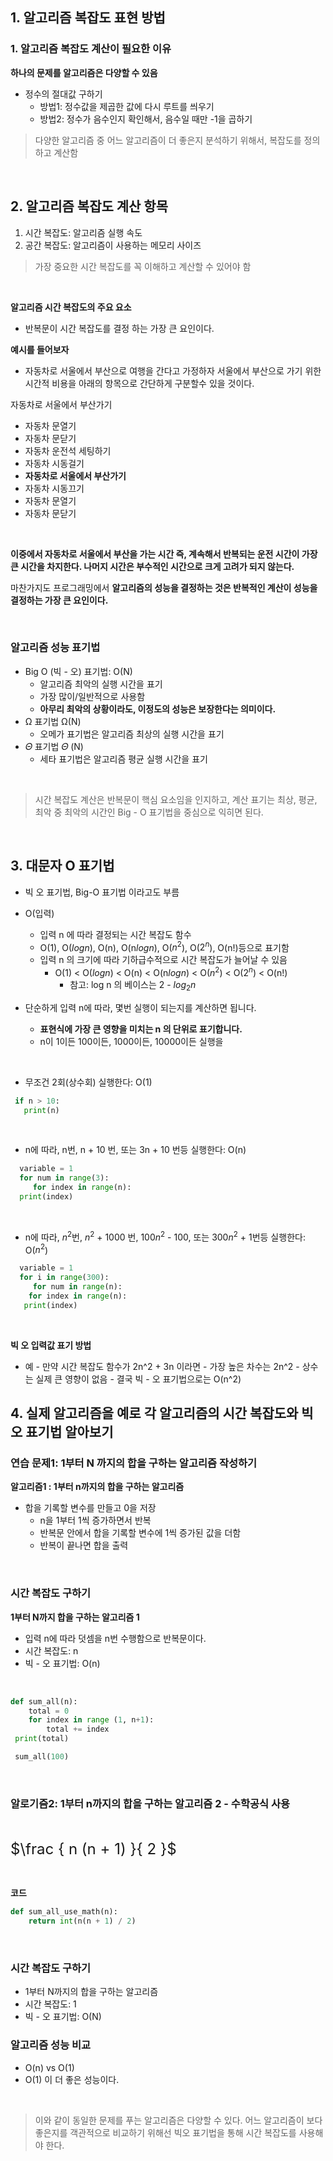 ## 1. **알고리즘 복잡도 표현 방법**

### 1. 알고리즘 복잡도 계산이 필요한 이유

**하나의 문제를 알고리즘은 다양할 수 있음**

- 정수의 절대값 구하기
  - 방법1: 정수값을 제곱한 값에 다시 루트를 씌우기
  - 방법2: 정수가 음수인지 확인해서, 음수일 때만 -1을 곱하기

> 다양한 알고리즘 중 어느 알고리즘이 더 좋은지 분석하기 위해서, 복잡도를 정의하고 계산함

<br>

## **2. 알고리즘 복잡도 계산 항목**

1. 시간 복잡도: 알고리즘 실행 속도
2. 공간 복잡도: 알고리즘이 사용하는 메모리 사이즈

> 가장 중요한 시간 복잡도를 꼭 이해하고 계산할 수 있어야 함

<br>

**알고리즘 시간 복잡도의 주요 요소**

- 반복문이 시간 복잡도를 결정 하는 가장 큰 요인이다.

**예시를 들어보자**

- 자동차로 서울에서 부산으로 여행을 간다고 가정하자 서울에서 부산으로 가기 위한 시간적 비용을 아래의 항목으로 간단하게 구분할수 있을 것이다.

자동차로 서울에서 부산가기

- 자동차 문열기
- 자동차 문닫기
- 자동차 운전석 세팅하기
- 자동차 시동걸기
- **자동차로 서울에서 부산가기**
- 자동차 시동끄기
- 자동차 문열기
- 자동차 문닫기

<br>

**이중에서 자동차로 서울에서 부산을 가는 시간 즉, 계속해서 반복되는 운전 시간이 가장 큰 시간을 차지한다. 나머지 시간은 부수적인 시간으로 크게 고려가 되지 않는다.**

마찬가지도 프로그래밍에서 **알고리즘의 성능을 결정하는 것은 반복적인 계산이 성능을 결정하는 가장 큰 요인이다.**

<br>

### **알고리즘 성능 표기법**

- Big O (빅 - 오) 표기법: O(N)
  - 알고리즘 최악의 실행 시간을 표기
  - 가장 많이/일반적으로 사용함
  - **아무리 최악의 상황이라도, 이정도의 성능은 보장한다는 의미이다.**
- Ω 표기법 Ω(N)
  - 오메가 표기법은 알고리즘 최상의 실행 시간을 표기
- 𝛩 표기법 𝛩 (N)
  - 세타 표기법은 알고리즘 평균 실행 시간을 표기

<br>

> 시간 복잡도 계산은 반복문이 핵심 요소임을 인지하고, 계산 표기는 최상, 평균, 최악 중 최악의 시간인 Big - O 표기법을 중심으로 익히면 된다.

<br>

## **3. 대문자 O 표기법**

- 빅 오 표기법, Big-O 표기법 이라고도 부름
- O(입력)

  - 입력 n 에 따라 결정되는 시간 복잡도 함수
  - O(1), O($log n$), O(n), O(n$log n$), O($n^2$), O($2^n$), O(n!)등으로 표기함
  - 입력 n 의 크기에 따라 기하급수적으로 시간 복잡도가 늘어날 수 있음
    - O(1) < O($log n$) < O(n) < O(n$log n$) < O($n^2$) < O($2^n$) < O(n!)
      - 참고: log n 의 베이스는 2 - $log_2 n$

- 단순하게 입력 n에 따라, 몇번 실행이 되는지를 계산하면 됩니다.
  - **표현식에 가장 큰 영향을 미치는 n 의 단위로 표기합니다.**
  - n이 1이든 100이든, 1000이든, 10000이든 실행을

<br>

- 무조건 2회(상수회) 실행한다: O(1)

```python
 if n > 10:
   print(n)
```

<br>

- n에 따라, n번, n + 10 번, 또는 3n + 10 번등 실행한다: O(n)

```python
  variable = 1
  for num in range(3):
     for index in range(n):
  print(index)
```

<br>

- n에 따라, $n^2$번, $n^2$ + 1000 번, 100$n^2$ - 100, 또는 300$n^2$ + 1번등 실행한다: O($n^2$)

```python
  variable = 1
  for i in range(300):
     for num in range(n):
 	for index in range(n):
   print(index)
```

<br>

**빅 오 입력값 표기 방법**

- 예 - 만약 시간 복잡도 함수가 2n^2 + 3n 이라면 - 가장 높은 차수는 2n^2 - 상수는 실제 큰 영향이 없음 - 결국 빅 - 오 표기법으로는 O(n^2)
  <br>

## **4. 실제 알고리즘을 예로 각 알고리즘의 시간 복잡도와 빅 오 표기법 알아보기**

### 연습 문제1: 1부터 N 까지의 합을 구하는 알고리즘 작성하기

**알고리즘1 : 1부터 n까지의 합을 구하는 알고리즘**

- 합을 기록할 변수를 만들고 0을 저장
  - n을 1부터 1씩 증가하면서 반복
  - 반복문 안에서 합을 기록할 변수에 1씩 증가된 값을 더함
  - 반복이 끝나면 합을 출력

<br>

### **시간 복잡도 구하기**

**1부터 N까지 합을 구하는 알고리즘 1**

- 입력 n에 따라 덧셈을 n번 수행함으로 반복문이다.
- 시간 복잡도: n
- 빅 - 오 표기법: O(n)

<br>

```python
def sum_all(n):
    total = 0
    for index in range (1, n+1):
        total += index
 print(total)

 sum_all(100)
```

<br>

### 알로기즘2: 1부터 n까지의 합을 구하는 알고리즘 2 - 수학공식 사용

<br>

<font size=5em>$\frac { n (n + 1) }{ 2 }$</font>

<br>

**코드**

```python
def sum_all_use_math(n):
    return int(n(n + 1) / 2)
```

<br>

### **시간 복잡도 구하기**

- 1부터 N까지의 합을 구하는 알고리즘
- 시간 복잡도: 1
- 빅 - 오 표기법: O(N)

### **알고리즘 성능 비교**

- O(n) vs O(1)
- O(1) 이 더 좋은 성능이다.

<br>

> 이와 같이 동일한 문제를 푸는 알고리즘은 다양할 수 있다. 어느 알고리즘이 보다 좋은지를 객관적으로 비교하기 위해선 빅오 표기법을 통해 시간 복잡도를 사용해야 한다.
